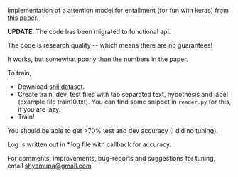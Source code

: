 Implementation of a attention model for entailment (for fun with keras) from [this paper](http://arxiv.org/abs/1509.06664).

**UPDATE**: The code has been migrated to functional api.

The code is research quality -- which means there are no guarantees!

It works, but somewhat poorly than the numbers in the paper.

To train,

* Download [snli dataset](http://nlp.stanford.edu/projects/snli/).
* Create train, dev, test files with tab separated text, hypothesis and label (example file train10.txt). You can find some snippet in `reader.py` for this, if you are lazy.
* Train!

You should be able to get >70% test and dev accuracy (I did no tuning).

Log is written out in *.log file with callback for accuracy.

For comments, improvements, bug-reports and suggestions for tuning, email shyamupa@gmail.com